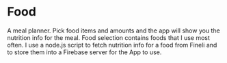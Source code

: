 # Food
A meal planner. Pick food items and amounts and the app will show you the nutrition info for the meal. Food selection contains foods that I use most often. I use a node.js script to fetch nutrition info for a food from Fineli and to store them into a Firebase server for the App to use.
